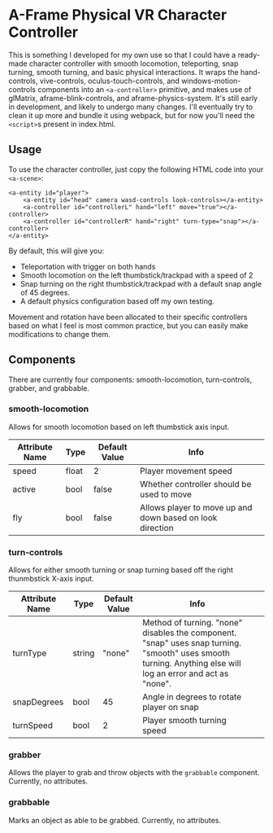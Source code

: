 # A-Frame Physical VR Character Controller

This is something I developed for my own use so that I could have a ready-made character controller with smooth locomotion, teleporting, snap turning, smooth turning, and basic physical interactions.
It wraps the hand-controls, vive-controls, oculus-touch-controls, and windows-motion-controls components into an `<a-controller>` primitive, and makes use of glMatrix, aframe-blink-controls, and aframe-physics-system.
It's still early in development, and likely to undergo many changes.
I'll eventually try to clean it up more and bundle it using webpack, but for now you'll need the `<script>`s present in index.html.

## Usage

To use the character controller, just copy the following HTML code into your `<a-scene>`:

    <a-entity id="player">
        <a-entity id="head" camera wasd-controls look-controls></a-entity>
        <a-controller id="controllerL" hand="left" move="true"></a-controller>
        <a-controller id="controllerR" hand="right" turn-type="snap"></a-controller>
    </a-entity>

By default, this will give you:

- Teleportation with trigger on both hands
- Smooth locomotion on the left thumbstick/trackpad with a speed of 2
- Snap turning on the right thumbstick/trackpad with a default snap angle of 45 degrees.
- A default physics configuration based off my own testing.

Movement and rotation have been allocated to their specific controllers based on what I feel is most common practice, but you can easily make modifications to change them.

## Components

There are currently four components: smooth-locomotion, turn-controls, grabber, and grabbable.

### smooth-locomotion

Allows for smooth locomotion based on left thumbstick axis input.

| Attribute Name | Type  | Default Value | Info                                                      |     |
| -------------- | ----- | ------------- | --------------------------------------------------------- | --- |
| speed          | float | 2             | Player movement speed                                     |     |
| active         | bool  | false         | Whether controller should be used to move                 |     |
| fly            | bool  | false         | Allows player to move up and down based on look direction |     |

### turn-controls

Allows for either smooth turning or snap turning based off the right thunmbstick X-axis input.

| Attribute Name | Type   | Default Value | Info                                                                                                                                                         |     |
| -------------- | ------ | ------------- | ------------------------------------------------------------------------------------------------------------------------------------------------------------ | --- |
| turnType       | string | "none"        | Method of turning. "none" disables the component. "snap" uses snap turning. "smooth" uses smooth turning. Anything else will log an error and act as "none". |     |
| snapDegrees    | bool   | 45            | Angle in degrees to rotate player on snap                                                                                                                    |     |
| turnSpeed      | bool   | 2             | Player smooth turning speed                                                                                                                                  |     |

### grabber

Allows the player to grab and throw objects with the `grabbable` component. Currently, no attributes.

### grabbable

Marks an object as able to be grabbed. Currently, no attributes.
